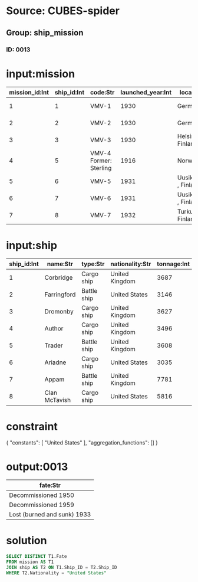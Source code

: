 # Source: CUBES-spider
## Group: ship_mission
### ID: 0013

# input:mission

| mission_id:Int | ship_id:Int | code:Str | launched_year:Int | location:Str | speed_knots:Int | fate:Str |
|---|---|---|---|---|---|---|
| 1 | 1 | VMV-1 | 1930 | Germany | 25 | Decommissioned 1950 |
| 2 | 2 | VMV-2 | 1930 | Germany | 25 | Decommissioned 1950 |
| 3 | 3 | VMV-3 | 1930 | Helsinki , Finland | 23 | Lost (burned) 1931 |
| 4 | 5 | VMV-4 Former: Sterling | 1916 | Norway | 16 | Retired 1939 |
| 5 | 6 | VMV-5 | 1931 | Uusikaupunki , Finland | 23 | Decommissioned 1959 |
| 6 | 7 | VMV-6 | 1931 | Uusikaupunki , Finland | 23 | Decommissioned 1960 |
| 7 | 8 | VMV-7 | 1932 | Turku , Finland | 23 | Lost (burned and sunk) 1933 |

# input:ship

| ship_id:Int | name:Str | type:Str | nationality:Str | tonnage:Int |
|---|---|---|---|---|
| 1 | Corbridge | Cargo ship | United Kingdom | 3687 |
| 2 | Farringford | Battle ship | United States | 3146 |
| 3 | Dromonby | Cargo ship | United Kingdom | 3627 |
| 4 | Author | Cargo ship | United Kingdom | 3496 |
| 5 | Trader | Battle ship | United Kingdom | 3608 |
| 6 | Ariadne | Cargo ship | United States | 3035 |
| 7 | Appam | Battle ship | United Kingdom | 7781 |
| 8 | Clan McTavish | Cargo ship | United States | 5816 |

# constraint

{
  "constants": [
    "United States"
  ],
  "aggregation_functions": []
}

# output:0013

| fate:Str |
|---|
| Decommissioned 1950 |
| Decommissioned 1959 |
| Lost (burned and sunk) 1933 |

# solution

```sql
SELECT DISTINCT T1.Fate
FROM mission AS T1
JOIN ship AS T2 ON T1.Ship_ID = T2.Ship_ID
WHERE T2.Nationality = "United States"
```
